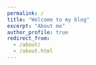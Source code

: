 ```yaml
---
permalink: /
title: "Welcome to my blog"
excerpt: "About me"
author_profile: true
redirect_from: 
  - /about/
  - /about.html
---
```

